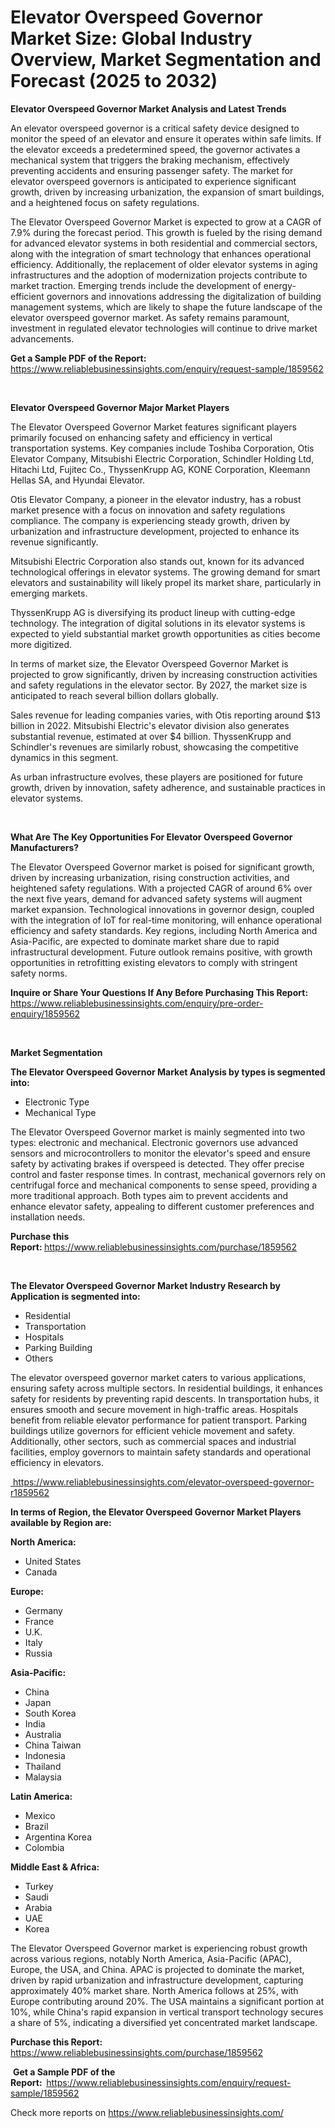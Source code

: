 <p><h1>Elevator Overspeed Governor Market Size: Global Industry Overview, Market Segmentation and Forecast (2025 to 2032)</h1></p><p><strong>Elevator Overspeed Governor Market Analysis and Latest Trends</strong></p>
<p><p>An elevator overspeed governor is a critical safety device designed to monitor the speed of an elevator and ensure it operates within safe limits. If the elevator exceeds a predetermined speed, the governor activates a mechanical system that triggers the braking mechanism, effectively preventing accidents and ensuring passenger safety. The market for elevator overspeed governors is anticipated to experience significant growth, driven by increasing urbanization, the expansion of smart buildings, and a heightened focus on safety regulations.</p><p>The Elevator Overspeed Governor Market is expected to grow at a CAGR of 7.9% during the forecast period. This growth is fueled by the rising demand for advanced elevator systems in both residential and commercial sectors, along with the integration of smart technology that enhances operational efficiency. Additionally, the replacement of older elevator systems in aging infrastructures and the adoption of modernization projects contribute to market traction. Emerging trends include the development of energy-efficient governors and innovations addressing the digitalization of building management systems, which are likely to shape the future landscape of the elevator overspeed governor market. As safety remains paramount, investment in regulated elevator technologies will continue to drive market advancements.</p></p>
<p><strong>Get a Sample PDF of the Report:&nbsp;</strong> <a href="https://www.reliablebusinessinsights.com/enquiry/request-sample/1859562?utm_campaign=3133&utm_medium=2&utm_source=Github&utm_content=ia&utm_term=08042025&utm_id=elevator-overspeed-governor">https://www.reliablebusinessinsights.com/enquiry/request-sample/1859562</a></p>
<p>&nbsp;</p>
<p><strong>Elevator Overspeed Governor Major Market Players</strong></p>
<p><p>The Elevator Overspeed Governor Market features significant players primarily focused on enhancing safety and efficiency in vertical transportation systems. Key companies include Toshiba Corporation, Otis Elevator Company, Mitsubishi Electric Corporation, Schindler Holding Ltd, Hitachi Ltd, Fujitec Co., ThyssenKrupp AG, KONE Corporation, Kleemann Hellas SA, and Hyundai Elevator.</p><p>Otis Elevator Company, a pioneer in the elevator industry, has a robust market presence with a focus on innovation and safety regulations compliance. The company is experiencing steady growth, driven by urbanization and infrastructure development, projected to enhance its revenue significantly.</p><p>Mitsubishi Electric Corporation also stands out, known for its advanced technological offerings in elevator systems. The growing demand for smart elevators and sustainability will likely propel its market share, particularly in emerging markets.</p><p>ThyssenKrupp AG is diversifying its product lineup with cutting-edge technology. The integration of digital solutions in its elevator systems is expected to yield substantial market growth opportunities as cities become more digitized.</p><p>In terms of market size, the Elevator Overspeed Governor Market is projected to grow significantly, driven by increasing construction activities and safety regulations in the elevator sector. By 2027, the market size is anticipated to reach several billion dollars globally.</p><p>Sales revenue for leading companies varies, with Otis reporting around $13 billion in 2022. Mitsubishi Electric's elevator division also generates substantial revenue, estimated at over $4 billion. ThyssenKrupp and Schindler's revenues are similarly robust, showcasing the competitive dynamics in this segment.</p><p>As urban infrastructure evolves, these players are positioned for future growth, driven by innovation, safety adherence, and sustainable practices in elevator systems.</p></p>
<p>&nbsp;</p>
<p><strong>What Are The Key Opportunities For Elevator Overspeed Governor Manufacturers?</strong></p>
<p><p>The Elevator Overspeed Governor market is poised for significant growth, driven by increasing urbanization, rising construction activities, and heightened safety regulations. With a projected CAGR of around 6% over the next five years, demand for advanced safety systems will augment market expansion. Technological innovations in governor design, coupled with the integration of IoT for real-time monitoring, will enhance operational efficiency and safety standards. Key regions, including North America and Asia-Pacific, are expected to dominate market share due to rapid infrastructural development. Future outlook remains positive, with growth opportunities in retrofitting existing elevators to comply with stringent safety norms.</p></p>
<p><strong>Inquire or Share Your Questions If Any Before Purchasing This Report:</strong> <a href="https://www.reliablebusinessinsights.com/enquiry/pre-order-enquiry/1859562?utm_campaign=3133&utm_medium=2&utm_source=Github&utm_content=ia&utm_term=08042025&utm_id=elevator-overspeed-governor">https://www.reliablebusinessinsights.com/enquiry/pre-order-enquiry/1859562</a></p>
<p>&nbsp;</p>
<p><strong>Market Segmentation</strong></p>
<p><strong>The Elevator Overspeed Governor Market Analysis by types is segmented into:</strong></p>
<p><ul><li>Electronic Type</li><li>Mechanical Type</li></ul></p>
<p><p>The Elevator Overspeed Governor market is mainly segmented into two types: electronic and mechanical. Electronic governors use advanced sensors and microcontrollers to monitor the elevator's speed and ensure safety by activating brakes if overspeed is detected. They offer precise control and faster response times. In contrast, mechanical governors rely on centrifugal force and mechanical components to sense speed, providing a more traditional approach. Both types aim to prevent accidents and enhance elevator safety, appealing to different customer preferences and installation needs.</p></p>
<p><strong>Purchase this Report:&nbsp;</strong><a href="https://www.reliablebusinessinsights.com/purchase/1859562?utm_campaign=3133&utm_medium=2&utm_source=Github&utm_content=ia&utm_term=08042025&utm_id=elevator-overspeed-governor">https://www.reliablebusinessinsights.com/purchase/1859562</a></p>
<p>&nbsp;</p>
<p><strong>The Elevator Overspeed Governor Market Industry Research by Application is segmented into:</strong></p>
<p><ul><li>Residential</li><li>Transportation</li><li>Hospitals</li><li>Parking Building</li><li>Others</li></ul></p>
<p><p>The elevator overspeed governor market caters to various applications, ensuring safety across multiple sectors. In residential buildings, it enhances safety for residents by preventing rapid descents. In transportation hubs, it ensures smooth and secure movement in high-traffic areas. Hospitals benefit from reliable elevator performance for patient transport. Parking buildings utilize governors for efficient vehicle movement and safety. Additionally, other sectors, such as commercial spaces and industrial facilities, employ governors to maintain safety standards and operational efficiency in elevators.</p></p>
<p><a href="https://www.reliablebusinessinsights.com/elevator-overspeed-governor-r1859562?utm_campaign=3133&utm_medium=2&utm_source=Github&utm_content=ia&utm_term=08042025&utm_id=elevator-overspeed-governor">&nbsp;https://www.reliablebusinessinsights.com/elevator-overspeed-governor-r1859562</a></p>
<p><strong>In terms of Region, the Elevator Overspeed Governor Market Players available by Region are:</strong></p>
<p>
    <p> <strong> North America: </strong>
        <ul>
            <li>United States</li>
            <li>Canada</li>
        </ul>
        </p> 
    <p> <strong> Europe: </strong>
        <ul>
            <li>Germany</li>
            <li>France</li>
            <li>U.K.</li>
            <li>Italy</li>
            <li>Russia</li>
        </ul>
        </p> 
    <p> <strong> Asia-Pacific: </strong>
        <ul>
            <li>China</li>
            <li>Japan</li>
            <li>South Korea</li>
            <li>India</li>
            <li>Australia</li>
            <li>China Taiwan</li>
            <li>Indonesia</li>
            <li>Thailand</li>
            <li>Malaysia</li>
        </ul>
        </p> 
    <p> <strong> Latin America: </strong>
        <ul>
            <li>Mexico</li>
            <li>Brazil</li>
            <li>Argentina Korea</li>
            <li>Colombia</li>
        </ul>
        </p> 
    <p> <strong> Middle East & Africa: </strong>
        <ul>
            <li>Turkey</li>
            <li>Saudi</li>
            <li>Arabia</li>
            <li>UAE</li>
            <li>Korea</li>
        </ul>
    </p>
    </p>
<p><p>The Elevator Overspeed Governor market is experiencing robust growth across various regions, notably North America, Asia-Pacific (APAC), Europe, the USA, and China. APAC is projected to dominate the market, driven by rapid urbanization and infrastructure development, capturing approximately 40% market share. North America follows at 25%, with Europe contributing around 20%. The USA maintains a significant portion at 10%, while China's rapid expansion in vertical transport technology secures a share of 5%, indicating a diversified yet concentrated market landscape.</p></p>
<p><strong>Purchase this Report: </strong><a href="https://www.reliablebusinessinsights.com/purchase/1859562?utm_campaign=3133&utm_medium=2&utm_source=Github&utm_content=ia&utm_term=08042025&utm_id=elevator-overspeed-governor">https://www.reliablebusinessinsights.com/purchase/1859562</a></p>
<p>&nbsp;<strong>Get a Sample PDF of the Report:&nbsp;&nbsp;</strong><a href="https://www.reliablebusinessinsights.com/enquiry/request-sample/1859562?utm_campaign=3133&utm_medium=2&utm_source=Github&utm_content=ia&utm_term=08042025&utm_id=elevator-overspeed-governor">https://www.reliablebusinessinsights.com/enquiry/request-sample/1859562</a></p>
<p><strong></strong></p>
<p>Check more reports on <a href="https://www.reliablebusinessinsights.com/?utm_campaign=3133&utm_medium=2&utm_source=Github&utm_content=ia&utm_term=08042025&utm_id=elevator-overspeed-governor">https://www.reliablebusinessinsights.com/</a></p>